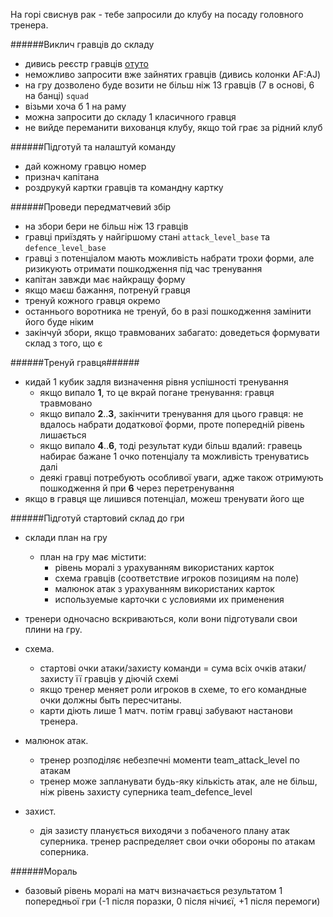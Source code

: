 На горі свиснув рак - тебе запросили до клубу на посаду головного тренера.

######Виклич гравців до складу
* дивись реєстр гравців [отуто](https://docs.google.com/spreadsheets/d/1jW637_G4hjuMGt9b3f44bjh0yl02jgMfh7wDB9-8AYo/edit#gid=0)
* неможливо запросити вже зайнятих гравців (дивись колонки AF:AJ)
* на гру дозволено буде возити не більш ніж 13 гравців (7 в основі, 6 на банці) `squad`
* візьми хоча б 1 на раму
* можна запросити до складу 1 класичного гравця
* не вийде переманити вихованця клубу, якщо той грає за рідний клуб

######Підготуй та налаштуй команду
* дай кожному гравцю номер
* признач капітана
* роздрукуй картки гравців та командну картку

######Проведи передматчевий збір
* на збори бери не більш ніж 13 гравців
* гравці приїздять у найгіршому стані `attack_level_base` та `defence_level_base`
* гравці з потенціалом мають можливість набрати трохи форми, але ризикують отримати пошкодження під час тренування
* капітан завжди має найкращу форму
* якщо маєш бажання, потренуй гравця
* тренуй кожного гравця окремо
* останнього воротника не тренуй, бо в разі пошкодження замінити його буде ніким
* закінчуй збори, якщо травмованих забагато: доведеться формувати склад з того, що є

######Тренуй гравця######
* кидай 1 кубик задля визначення рівня успішності тренування
    * якщо випало **1**, то це вкрай погане тренування: гравця травмовано
    * якщо випало **2**..**3**, закінчити тренування для цього гравця: не вдалось набрати додаткової форми, проте попередній рівень лишається
    * якщо випало **4**..**6**, тоді результат куди більш вдалий: гравець набирає бажане 1 очко потенціалу та можливість тренуватись далі
    * деякі гравці потребують особливої уваги, адже також отримують пошкодження й при **6** через перетренування
* якщо в гравця ще лишився потенціал, можеш тренувати його ще

######Підготуй стартовий склад до гри
* склади план на гру
    * план на гру має містити:
		* рівень моралі з урахуванням використаних карток
		* схема гравців (соответствие игроков позициям на поле)
		* малюнок атак з урахуванням використаних карток
		* используемые карточки с условиями их применения
*  тренери одночасно вскриваються, коли вони підготували свои плини на гру.

* схема.
	* стартові очки атаки/захисту команди = сума всіх очків атаки/захисту її гравців
	  у діючій схемі
	* якщо тренер меняет роли игроков в схеме, то его командные очки должны быть пересчитаны.
	* карти діють лише 1 матч. потім гравці забувают настанови тренера.

* малюнок атак.
	* тренер розподіляє небезпечні моменти team_attack_level по атакам
	* тренер може запланувати будь-яку кількість атак, але не більш, ніж рівень захисту суперника team_defence_level

* захист.
	* дія зазисту планується виходячи з побаченого плану атак суперника. тренер распределяет свои
	  очки обороны по атакам соперника.



######Мораль
* базовый рівень моралі на матч визначається результатом 1 попередньої гри (-1 після поразки, 0 після нічиєї, +1 після перемоги)
